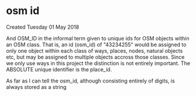 # osm id
Created Tuesday 01 May 2018

And OSM_ID in the informal term given to unique ids for OSM objects within an OSM class. That is, an id (osm_id) of "43234255" would be assigned to only one object within each class of ways, places, nodes, natural objects etc, but may be assigned to multiple objects accross those classes. Since we only use ways in this project the distinction is not entirely important. The ABSOLUTE unique identifier is the place_id.

As far as I can tell the osm_id, although consisting entirely of digits, is always stored as a string

